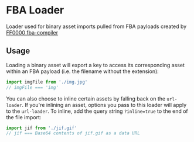 # FBA Loader

Loader used for binary asset imports pulled from FBA payloads created by [FF0000 fba-compiler](https://github.com/ff0000-ad-tech/fba-compiler)

## Usage

Loading a binary asset will export a key to access its corresponding asset within an FBA payload (i.e. the filename without the extension):

```js
import imgFile from './img.jpg'
// imgFile === 'img'
```

You can also choose to inline certain assets by falling back on the `url-loader`. If you're inlining an asset, options you pass to this loader will apply to the `url-loader`. To inline, add the query string `?inline=true` to the end of the file import:

```js
import jif from './jif.gif'
// jif === Base64 contents of jif.gif as a data URL
```